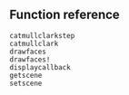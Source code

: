 ##  Function reference

```@docs
catmullclarkstep
catmullclark
drawfaces
drawfaces!
displaycallback
getscene
setscene
```
